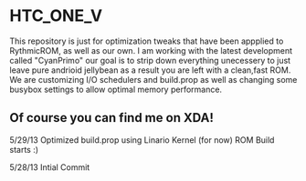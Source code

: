 HTC_ONE_V
=========

This repository is just for optimization tweaks that have been appplied to RythmicROM, as well as our own. I am working
with the latest development called "CyanPrimo" our goal is to strip down everything unecessery to just leave pure andrioid 
jellybean as a result you are left with a clean,fast ROM. We are customizing I/O schedulers and build.prop as well as changing some busybox settings to allow optimal memory performance.

Of course you can find me on XDA!
------------
5/29/13
Optimized build.prop
using Linario Kernel (for now)
ROM Build starts :)

5/28/13
Intial Commit
